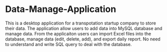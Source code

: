 # Data-Manage-Application
This is a desktop application for a transpotation startup company to store their data. The application allow users to add data into MySQL database and manage data.
From the applicaiton users can import Excel files into the database, manage data (edit, delete, add), and export daily report. No need to understand and write SQL query to deal with the database.
